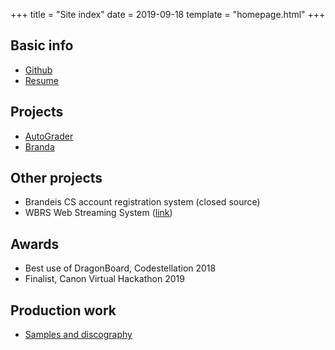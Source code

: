 +++
title = "Site index"
date = 2019-09-18
template = "homepage.html"
+++
## Basic info
- [Github](https://github.com/sternj)
- [Resume](resume/resume.pdf)

## Projects
- [AutoGrader](@/autograder/index.md)
- [Branda](@/branda/index.md)

## Other projects
- Brandeis CS account registration system (closed source)
- WBRS Web Streaming System ([link](http://wbrs.org/web-player))
## Awards
- Best use of DragonBoard, Codestellation 2018
- Finalist, Canon Virtual Hackathon 2019
## Production work
- [Samples and discography](@/production/index.md)